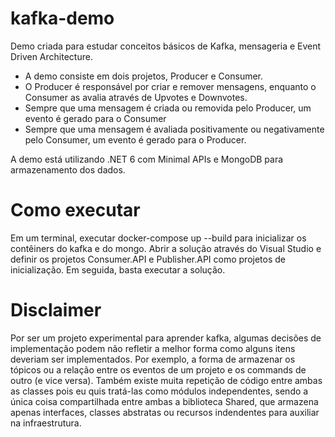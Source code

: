 # kafka-demo

Demo criada para estudar conceitos básicos de Kafka, mensageria e Event Driven Architecture.

* A demo consiste em dois projetos, Producer e Consumer. 
* O Producer é responsável por criar e remover mensagens, enquanto o Consumer as avalia através de Upvotes e Downvotes.
* Sempre que uma mensagem é criada ou removida pelo Producer, um evento é gerado para o Consumer
* Sempre que uma mensagem é avaliada positivamente ou negativamente pelo Consumer, um evento é gerado para o Producer.

A demo está utilizando .NET 6 com Minimal APIs e MongoDB para armazenamento dos dados.

# Como executar

Em um terminal, executar docker-compose up --build para inicializar os contêiners do kafka e do mongo.
Abrir a solução através do Visual Studio e definir os projetos Consumer.API e Publisher.API como projetos de inicialização. Em seguida, basta executar a solução.

# Disclaimer

Por ser um projeto experimental para aprender kafka, algumas decisões de implementação podem não refletir a melhor forma como alguns itens deveriam ser implementados.
Por exemplo, a forma de armazenar os tópicos ou a relação entre os eventos de um projeto e os commands de outro (e vice versa). 
Também existe muita repetição de código entre ambas as classes pois eu quis tratá-las como módulos independentes, sendo a única coisa compartilhada entre ambas a 
biblioteca Shared, que armazena apenas interfaces, classes abstratas ou recursos indendentes para auxiliar na infraestrutura.
